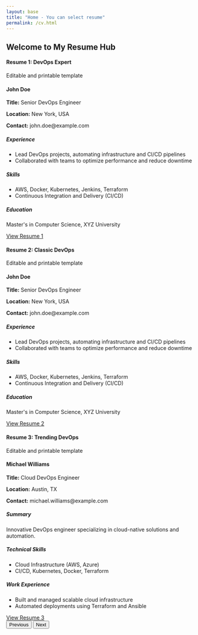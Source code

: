 ```yaml
---
layout: base
title: "Home - You can select resume"
permalink: /cv.html
---
```


<div class="container mt-5">
    <h2>Welcome to My Resume Hub</h2>
    <div id="resumeCarousel" class="carousel slide" data-bs-ride="carousel">
        <div class="carousel-inner">
            <div class="carousel-item active">
                <h4>Resume 1: DevOps Expert</h4>
                <p>Editable and printable template</p>
                <div id="resume1Div" class="printable-area" contenteditable="true">
                    <h4>John Doe</h4>
                    <p><strong>Title:</strong> Senior DevOps Engineer</p>
                    <p><strong>Location:</strong> New York, USA</p>
                    <p><strong>Contact:</strong> john.doe@example.com</p>
                    <h5>Experience</h5>
                    <ul>
                        <li>Lead DevOps projects, automating infrastructure and CI/CD pipelines</li>
                        <li>Collaborated with teams to optimize performance and reduce downtime</li>
                    </ul>
                    <h5>Skills</h5>
                    <ul>
                        <li>AWS, Docker, Kubernetes, Jenkins, Terraform</li>
                        <li>Continuous Integration and Delivery (CI/CD)</li>
                    </ul>
                    <h5>Education</h5>
                    <p>Master's in Computer Science, XYZ University</p> 
                </div>
                <a href="resume1.html" class="btn btn-primary">View Resume 1</a>
            </div>
            <div class="carousel-item">
                <h4>Resume 2: Classic DevOps</h4>
                <p>Editable and printable template</p>
                <div class="printable-area" contenteditable="true">
                    <h4>John Doe</h4>
                    <p><strong>Title:</strong> Senior DevOps Engineer</p>
                    <p><strong>Location:</strong> New York, USA</p>
                    <p><strong>Contact:</strong> john.doe@example.com</p>
                    <h5>Experience</h5>
                    <ul>
                        <li>Lead DevOps projects, automating infrastructure and CI/CD pipelines</li>
                        <li>Collaborated with teams to optimize performance and reduce downtime</li>
                    </ul>
                    <h5>Skills</h5>
                    <ul>
                        <li>AWS, Docker, Kubernetes, Jenkins, Terraform</li>
                        <li>Continuous Integration and Delivery (CI/CD)</li>
                    </ul>
                    <h5>Education</h5>
                    <p>Master's in Computer Science, XYZ University</p>
                </div>
                <a href="resume2.html" class="btn btn-primary">View Resume 2</a>
            </div>
            <div class="carousel-item">
                <h4>Resume 3: Trending DevOps</h4>
                <p>Editable and printable template</p>
                <div id="resume3Div" class="printable-area" contenteditable="true">
                    <h4>Michael Williams</h4>
                    <p><strong>Title:</strong> Cloud DevOps Engineer</p>
                    <p><strong>Location:</strong> Austin, TX</p>
                    <p><strong>Contact:</strong> michael.williams@example.com</p>
                    <h5>Summary</h5>
                    <p>Innovative DevOps engineer specializing in cloud-native solutions and automation.</p>
                    <h5>Technical Skills</h5>
                    <ul>
                        <li>Cloud Infrastructure (AWS, Azure)</li>
                        <li>CI/CD, Kubernetes, Docker, Terraform</li>
                    </ul>
                    <h5>Work Experience</h5>
                    <ul>
                        <li>Built and managed scalable cloud infrastructure</li>
                        <li>Automated deployments using Terraform and Ansible</li>
                    </ul>
                </div>
                <a href="resume3.html" class="btn btn-primary">View Resume 3</a>
            </div>
        </div>
        <button class="carousel-control-prev" type="button" data-bs-target="#resumeCarousel" data-bs-slide="prev">
            <span class="carousel-control-prev-icon" aria-hidden="true"></span>
            <span class="visually-hidden">Previous</span>
        </button>
        <button class="carousel-control-next" type="button" data-bs-target="#resumeCarousel" data-bs-slide="next">
            <span class="carousel-control-next-icon" aria-hidden="true"></span>
            <span class="visually-hidden">Next</span>
        </button>
    </div>
</div>